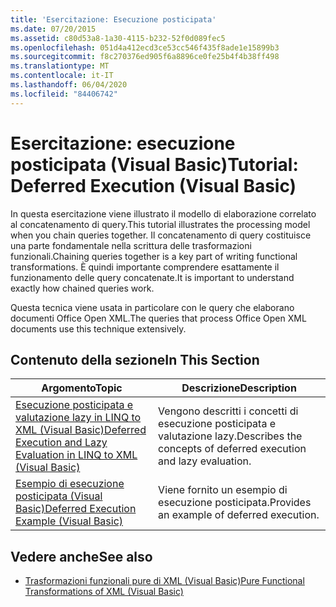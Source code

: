```yaml
---
title: 'Esercitazione: Esecuzione posticipata'
ms.date: 07/20/2015
ms.assetid: c80d53a8-1a30-4115-b232-52f0d089fec5
ms.openlocfilehash: 051d4a412ecd3ce53cc546f435f8ade1e15899b3
ms.sourcegitcommit: f8c270376ed905f6a8896ce0fe25b4f4b38ff498
ms.translationtype: MT
ms.contentlocale: it-IT
ms.lasthandoff: 06/04/2020
ms.locfileid: "84406742"
---
```

# <a name="tutorial-deferred-execution-visual-basic"></a><span data-ttu-id="f9a3a-102">Esercitazione: esecuzione posticipata (Visual Basic)</span><span class="sxs-lookup"><span data-stu-id="f9a3a-102">Tutorial: Deferred Execution (Visual Basic)</span></span>
<span data-ttu-id="f9a3a-103">In questa esercitazione viene illustrato il modello di elaborazione correlato al concatenamento di query.</span><span class="sxs-lookup"><span data-stu-id="f9a3a-103">This tutorial illustrates the processing model when you chain queries together.</span></span> <span data-ttu-id="f9a3a-104">Il concatenamento di query costituisce una parte fondamentale nella scrittura delle trasformazioni funzionali.</span><span class="sxs-lookup"><span data-stu-id="f9a3a-104">Chaining queries together is a key part of writing functional transformations.</span></span> <span data-ttu-id="f9a3a-105">È quindi importante comprendere esattamente il funzionamento delle query concatenate.</span><span class="sxs-lookup"><span data-stu-id="f9a3a-105">It is important to understand exactly how chained queries work.</span></span>  
  
 <span data-ttu-id="f9a3a-106">Questa tecnica viene usata in particolare con le query che elaborano documenti Office Open XML.</span><span class="sxs-lookup"><span data-stu-id="f9a3a-106">The queries that process Office Open XML documents use this technique extensively.</span></span>  
  
## <a name="in-this-section"></a><span data-ttu-id="f9a3a-107">Contenuto della sezione</span><span class="sxs-lookup"><span data-stu-id="f9a3a-107">In This Section</span></span>  
  
|<span data-ttu-id="f9a3a-108">Argomento</span><span class="sxs-lookup"><span data-stu-id="f9a3a-108">Topic</span></span>|<span data-ttu-id="f9a3a-109">Descrizione</span><span class="sxs-lookup"><span data-stu-id="f9a3a-109">Description</span></span>|  
|-----------|-----------------|  
|[<span data-ttu-id="f9a3a-110">Esecuzione posticipata e valutazione lazy in LINQ to XML (Visual Basic)</span><span class="sxs-lookup"><span data-stu-id="f9a3a-110">Deferred Execution and Lazy Evaluation in LINQ to XML (Visual Basic)</span></span>](deferred-execution-and-lazy-evaluation-in-linq-to-xml.md)|<span data-ttu-id="f9a3a-111">Vengono descritti i concetti di esecuzione posticipata e valutazione lazy.</span><span class="sxs-lookup"><span data-stu-id="f9a3a-111">Describes the concepts of deferred execution and lazy evaluation.</span></span>|  
|[<span data-ttu-id="f9a3a-112">Esempio di esecuzione posticipata (Visual Basic)</span><span class="sxs-lookup"><span data-stu-id="f9a3a-112">Deferred Execution Example (Visual Basic)</span></span>](deferred-execution-example.md)|<span data-ttu-id="f9a3a-113">Viene fornito un esempio di esecuzione posticipata.</span><span class="sxs-lookup"><span data-stu-id="f9a3a-113">Provides an example of deferred execution.</span></span>|  
  
## <a name="see-also"></a><span data-ttu-id="f9a3a-114">Vedere anche</span><span class="sxs-lookup"><span data-stu-id="f9a3a-114">See also</span></span>

- [<span data-ttu-id="f9a3a-115">Trasformazioni funzionali pure di XML (Visual Basic)</span><span class="sxs-lookup"><span data-stu-id="f9a3a-115">Pure Functional Transformations of XML (Visual Basic)</span></span>](pure-functional-transformations-of-xml.md)
